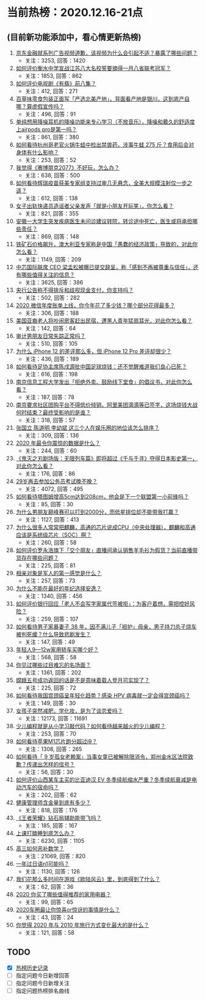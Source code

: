 # 当前热榜：2020.12.16-21点
## (目前新功能添加中，看心情更新热榜)
1. [京东金融就系列广告视频道歉，该视频为什么会引起不适？暴露了哪些问题？](https://www.zhihu.com/question/434812647)
    * 关注：3253, 回答：1420
2. [如何评价衡水中学宣战江苏八大名校誓要摘得一月八省联考冠军？](https://www.zhihu.com/question/434940763)
    * 关注：1853, 回答：862
3. [如何评价电视剧《有翡》前八集？](https://www.zhihu.com/question/434961707)
    * 关注：412, 回答：271
4. [百草味零食包装正面写「严选北美产地」，背面看产地是银川，这到底产自哪？算虚假宣传吗？](https://www.zhihu.com/question/435073528)
    * 关注：496, 回答：91
5. [单纯想用降噪耳机的降噪功能来专心学习（不放音乐），降噪和戴久的舒适度上airpods pro是第一吗？](https://www.zhihu.com/question/419647605)
    * 关注：861, 回答：380
6. [如何看待杭州哥老官火锅牛蛙中检出禁兽药，涉事牛蛙 275 斤？食用后会对身体有什么影响？](https://www.zhihu.com/question/435097919)
    * 关注：253, 回答：52
7. [我觉得《赛博朋克2077》不好玩，怎么办？](https://www.zhihu.com/question/434263653)
    * 关注：638, 回答：500
8. [如何看待辉瑞疫苗获美专家组支持过审几无悬念，全美大规模注射仅一步之遥？](https://www.zhihu.com/question/434360924)
    * 关注：612, 回答：138
9. [女子出轨快递员造谣者父亲发声「就是小朋友开玩笑」，你怎么看？](https://www.zhihu.com/question/435077717)
    * 关注：821, 回答：355
10. [安徽一大学生突发疾病医生未问诊建议转院，转诊途中死亡，医生或将承担哪些责任？](https://www.zhihu.com/question/435050855)
    * 关注：869, 回答：148
11. [铁矿石价格飙升，澳大利亚专家称是中国「愚蠢的经济政策」导致的，对此你怎么看？](https://www.zhihu.com/question/434969935)
    * 关注：1149, 回答：209
12. [中芯国际联席 CEO 梁孟松被曝已提交辞呈，称「感到不再被尊重与信任」，还有哪些值得关注的信息？](https://www.zhihu.com/question/435048793)
    * 关注：3625, 回答：386
13. [央行公告称不得排斥和歧视现金支付，你支持吗？](https://www.zhihu.com/question/434960613)
    * 关注：502, 回答：282
14. [2020 微信年度账单上线，你今年花了多少钱？哪个部分花得最多？](https://www.zhihu.com/question/435092624)
    * 关注：306, 回答：188
15. [美国亚裔老人将吵闹房客赶出民宿，遭黑人青年猛扇耳光，对此你怎么看？](https://www.zhihu.com/question/435065211)
    * 关注：142, 回答：64
16. [审计男朋友日常失踪正常吗？](https://www.zhihu.com/question/433758023)
    * 关注：510, 回答：105
17. [为什么 iPhone 12 的差评那么多，但 iPhone 12 Pro 差评却很少？](https://www.zhihu.com/question/428757527)
    * 关注：436, 回答：189
18. [如何看待足协主席陈戌源批中国足球烧钱：还不觉醒难道我们良心已死？](https://www.zhihu.com/question/434913230)
    * 关注：616, 回答：198
19. [南京信息工程大学发出「拒绝外卖、鼓励线下堂食」的倡议书，对此你怎么看？](https://www.zhihu.com/question/434950443)
    * 关注：187, 回答：78
20. [南京要求社区团购平台不得低价倾销，阿里美团滴滴等已签字，这场烧钱大战何时结束？最终受影响的是谁？](https://www.zhihu.com/question/434934109)
    * 关注：318, 回答：57
21. [张国立 陈道明 李幼斌 这三个人在娱乐圈的地位该怎么排序？](https://www.zhihu.com/question/38604238)
    * 关注：309, 回答：136
22. [2020 年最令你震惊的数据是什么？](https://www.zhihu.com/question/434916562)
    * 关注：244, 回答：60
23. [《鬼灭之刃剧场版：无限列车篇》即将超过《千与千寻》夺得日本影史第一，对此你怎么看？](https://www.zhihu.com/question/434939139)
    * 关注：176, 回答：86
24. [29岁再去参加公务员考试晚不晚？](https://www.zhihu.com/question/320494343)
    * 关注：4072, 回答：495
25. [如何看待塔图姆增高5cm达到208cm，他会是下一个联盟第一小前锋吗？](https://www.zhihu.com/question/434842565)
    * 关注：85, 回答：30
26. [为什么男朋友巅峰赛可以打到2000分，而低星排位却不能带我打赢？](https://www.zhihu.com/question/427402990)
    * 关注：1127, 回答：413
27. [为什么很多人常常把麒麟，高通的芯片说成CPU（中央处理器），麒麟和高通应该是系统级芯片（SOC）啊？](https://www.zhihu.com/question/308569054)
    * 关注：260, 回答：58
28. [如何评价罗永浩旗下「交个朋友」直播间承认销售羊毛衫为假货？当前直播带货存在哪些问题？](https://www.zhihu.com/question/434966550)
    * 关注：225, 回答：81
29. [相亲对象是军人的第一感觉是什么？](https://www.zhihu.com/question/434909037)
    * 关注：257, 回答：73
30. [为什么不能在最好的年纪选择安逸？](https://www.zhihu.com/question/433551479)
    * 关注：1340, 回答：456
31. [如何评价银行回应「老人不会写字家属代签被拒」：为客户着想，需把控好风险？](https://www.zhihu.com/question/434956427)
    * 关注：259, 回答：107
32. [如何看待男子家暴妻子 38 年，因不满儿子「袒护」母亲，男子持刀杀子烧车被判死缓？什么导致悲剧发生？](https://www.zhihu.com/question/435098025)
    * 关注：147, 回答：49
33. [年轻人9—12w家用轿车买哪个好？](https://www.zhihu.com/question/60931583)
    * 关注：568, 回答：58
34. [你见过哪些过目难忘的名场面？](https://www.zhihu.com/question/427425202)
    * 关注：1361, 回答：202
35. [嫦娥五号成功返回的话是不是意味着载人登月可实现了？](https://www.zhihu.com/question/431876088)
    * 关注：225, 回答：72
36. [如何看待我国宫颈癌呈年轻化趋势？感染 HPV 病毒就一定会得宫颈癌吗？](https://www.zhihu.com/question/434917483)
    * 关注：149, 回答：30
37. [女孩子突然减肥，学化妆，是为了谈恋爱吗？](https://www.zhihu.com/question/399006202)
    * 关注：12173, 回答：11691
38. [少儿编程就是从小学习敲代码？如何看待越来越火的少儿编程？](https://www.zhihu.com/question/434027506)
    * 关注：253, 回答：70
39. [如何看待苹果M1芯片跑分超过i9？](https://www.zhihu.com/question/429951450)
    * 关注：1308, 回答：265
40. [如何看待「 9 岁孤女老赖案」当事女童已被解除限消令，郑州金水区法院致歉？传递出怎样的信号？](https://www.zhihu.com/question/435045157)
    * 关注：56, 回答：30
41. [如何评价山西某车主买的比亚迪汉 EV 冬季续航缩水严重？冬季续航衰减是电动汽车的宿命吗？](https://www.zhihu.com/question/434949022)
    * 关注：202, 回答：62
42. [健康管理师含金量到底有多少？](https://www.zhihu.com/question/339113381)
    * 关注：818, 回答：176
43. [《王者荣耀》钻石局辅助能带飞吗？](https://www.zhihu.com/question/425332969)
    * 关注：185, 回答：167
44. [上课打瞌睡到底怎么办？](https://www.zhihu.com/question/39294193)
    * 关注：6230, 回答：1105
45. [高三如何恶补数学？](https://www.zhihu.com/question/27285776)
    * 关注：21069, 回答：820
46. [一年过日语n1可能吗？](https://www.zhihu.com/question/48377443)
    * 关注：1130, 回答：126
47. [我们花那么多时间在游戏《欧陆风云》里，到底得到了什么？](https://www.zhihu.com/question/432099948)
    * 关注：62, 回答：36
48. [2020 你买了哪些值得推荐的家用电器？](https://www.zhihu.com/question/434098594)
    * 关注：99, 回答：65
49. [2020车圈最让你惊喜or惊讶的事情是什么？](https://www.zhihu.com/question/434769033)
    * 关注：43, 回答：24
50. [你觉得 2020 年与 2010 年旅行方式变化最大的是什么？](https://www.zhihu.com/question/434783777)
    * 关注：121, 回答：58
## TODO
* [x] [热榜历史记录](hot_history/AllHot.md)
* [ ] 指定问题今日新增回答
* [ ] 指定问题今日新增关注
* [ ] 指定问题热榜排名曲线

